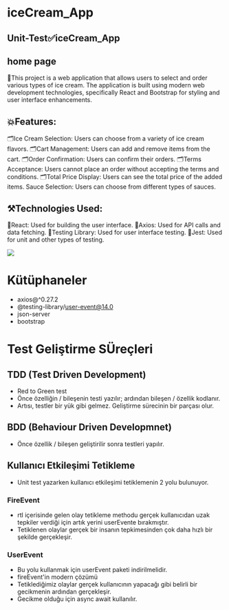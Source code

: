 # iceCream_App

## Unit-Test✅iceCream_App

## home page
🍨This project is a web application that allows users to select and order various types of ice cream. The application is built using modern web development technologies, specifically React and Bootstrap for styling and user interface enhancements.

## 💥Features:

🗂Ice Cream Selection: Users can choose from a variety of ice cream flavors.
🗂Cart Management: Users can add and remove items from the cart.
🗂Order Confirmation: Users can confirm their orders.
🗂Terms Acceptance: Users cannot place an order without accepting the terms and conditions.
🗂Total Price Display: Users can see the total price of the added items.
Sauce Selection: Users can choose from different types of sauces. 

## ⚒️Technologies Used:

📌React: Used for building the user interface.
📌Axios: Used for API calls and data fetching.
📌Testing Library: Used for user interface testing.
📌Jest: Used for unit and other types of testing.


<img src="./public/iceCream_App.gif"/>

# Kütüphaneler
- axios@^0.27.2
- @testing-library/user-event@14.0
- json-server
- bootstrap

# Test Geliştirme SÜreçleri

## TDD (Test Driven Development)
- Red to Green test
- Önce özelliğin / bileşenin testi yazılır; ardından bileşen / özellik kodlanır.
- Artısı, testler bir yük gibi gelmez. Geliştirme sürecinin bir parçası olur.

## BDD (Behaviour Driven Developmnet)

- Önce özellik / bileşen geliştirilir sonra testleri yapılır.

## Kullanıcı Etkileşimi Tetikleme

- Unit test yazarken kullanıcı etkileşimi tetiklemenin 2 yolu bulunuyor.

### FireEvent

- rtl içerisinde gelen olay tetikleme methodu
gerçek kullanıcıdan uzak tepkiler verdiği için artık yerini userEvente bırakmıştır.
- Tetiklenen olaylar gerçek bir insanın tepkimesinden çok daha hızlı bir şekilde gerçekleşir.

### UserEvent

- Bu yolu kullanmak için userEvent paketi indirilmelidir.
- fireEvent'in modern çözümü
- Tetiklediğimiz olaylar gerçek kullanıcının yapacağı gibi belirli bir gecikmenin ardından gerçekleşir.
- Gecikme olduğu için async await kullanılır.


